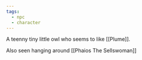```yaml
---
tags:
  - npc
  - character
---
```

A teenny tiny little owl who seems to like [[Plume]].

Also seen hanging around [[Phaios The Sellswoman]]